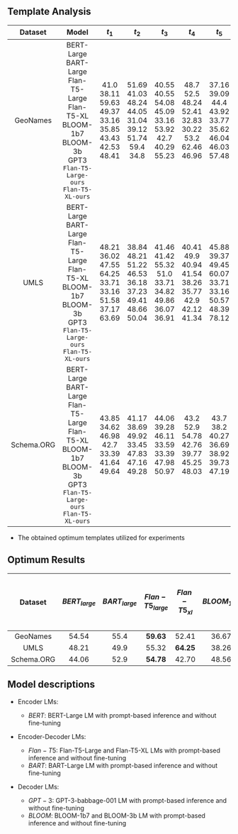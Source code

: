 
## Template Analysis 

|  Dataset   |                                                                  Model                                                                   |                                  $t_1$                                   |                                   $t_2$                                    |                                 $t_3$                                  |                                    $t_4$                                     |                                 $t_5$                                  |                                  $t_6$                                  |                                   $t_7$                                   |                                  $t_8$                                  |
|:----------:|:----------------------------------------------------------------------------------------------------------------------------------------:|:------------------------------------------------------------------------:|:--------------------------------------------------------------------------:|:----------------------------------------------------------------------:|:----------------------------------------------------------------------------:|:----------------------------------------------------------------------:|:-----------------------------------------------------------------------:|:-------------------------------------------------------------------------:|:-----------------------------------------------------------------------:|
|  GeoNames  |  BERT-Large<br>BART-Large<br>Flan-T5-Large<br>Flan-T5-XL<br>BLOOM-1b7<br>BLOOM-3b<br>GPT3 <br>`Flan-T5-Large-ours`<br>`Flan-T5-XL-ours`  |  41.0<br>  38.11<br>  59.63<br>  49.37<br>  33.16<br>  35.85<br>  43.43<br>  42.53<br>  48.41 |51.69<br>  41.03<br>  48.24<br>  44.05<br>  31.04<br>  39.12<br>  51.74<br>  59.4<br>  34.8 |40.55<br>  40.55<br>  54.08<br>  45.09<br>  33.16<br>  53.92<br>  42.7<br>  40.29<br>  55.23 |48.7<br>  52.5<br>  48.24<br>  52.41<br>  32.83<br>  30.22<br>  53.2<br>  62.46<br>  46.96 |37.16<br>  39.09<br>  44.4<br>  43.92<br>  33.77<br>  35.62<br>  46.04<br>  46.03<br>  57.48 |41.07<br>  45.8<br>  51.3<br>  46.34<br>  33.53<br>  33.6<br>  52.56<br>  57.41<br>  36.29 |41.7<br>  36.67<br>  36.4<br>  49.98<br>  36.67<br>  48.26<br>  45.49<br>  42.49<br>  59.05 |54.54<br>  55.4<br>  38.44<br>  44.29<br>  32.92<br>  37.73<br>  52.62<br>  62.04<br>  49.26 |
|    UMLS    |  BERT-Large<br>BART-Large<br>Flan-T5-Large<br>Flan-T5-XL<br>BLOOM-1b7<br>BLOOM-3b<br>GPT3 <br>`Flan-T5-Large-ours`<br>`Flan-T5-XL-ours`  | 48.21<br>  36.02<br>  47.55<br>  64.25<br>  33.71<br>  33.16<br>  51.58<br>  37.17<br>  63.69 |38.84<br>  48.21<br>  51.22<br>  46.53<br>  36.18<br>  37.23<br>  49.41<br>  48.66<br>  50.04 |41.46<br>  41.42<br>  55.32<br>  51.0<br>  33.71<br>  34.82<br>  49.86<br>  36.07<br>  36.91 |40.41<br>  49.9<br>  40.94<br>  41.54<br>  38.26<br>  35.77<br>  42.9<br>  42.12<br>  41.34 |45.88<br>  39.37<br>  49.45<br>  60.07<br>  33.71<br>  33.16<br>  50.57<br>  48.39<br>  78.12 |40.91<br>  47.47<br>  50.87<br>  42.83<br>  35.89<br>  35.89<br>  46.07<br>  46.65<br>  50.12 |41.04<br>  42.39<br>  44.23<br>  51.25<br>  33.27<br>  33.05<br>  45.36<br>  53.42<br>  79.25 |42.92<br>  45.46<br>  42.9<br>  41.18<br>  33.6<br>  37.48<br>  46.72<br>  35.97<br>  39.27 |
| Schema.ORG | BERT-Large<br>BART-Large<br>Flan-T5-Large<br>Flan-T5-XL<br>BLOOM-1b7<br>BLOOM-3b<br>GPT3  <br>`Flan-T5-Large-ours`<br>`Flan-T5-XL-ours`  | 43.85<br>  34.62<br>  46.98<br>  42.7<br>  33.39<br>  41.64<br>  49.64 |41.17<br>  38.69<br>  49.92<br>  33.45<br>  47.83<br>  47.16<br>  49.28 |44.06<br>  39.28<br>  46.11<br>  33.59<br>  33.39<br>  47.98<br>  50.97 |43.2<br>  52.9<br>  54.78<br>  42.76<br>  39.77<br>  45.25<br>  48.03 |43.7<br>  38.2<br>  40.27<br>  36.69<br>  38.92<br>  39.73<br>  47.19 |40.05<br>  41.17<br>  54.47<br>  34.04<br>  48.56<br>  40.75<br>  48.63 |42.15<br>  43.26<br>  42.06<br>  33.75<br>  44.35<br>  51.28<br>  48.87 |43.72<br>  42.74<br>  47.93<br>  36.45<br>  39.57<br>  48.73<br>  49.48 |

* The obtained optimum templates utilized for experiments

## Optimum Results

|  Dataset   | $BERT_{large}$ | $BART_{large}$ | $Flan-T5_{large}$ | $Flan-T5_{xl}$ | $BLOOM_{1b7}$ | $BLOOM_{3b7}$ | $GPT3$ | $Flan-T5-Large-ours$ | $Flan-T5-XL-ours$ |
|:----------:|:--------------:|:--------------:|:-----------------:|:--------------:|:-------------:|:-------------:|:------:|:--------------------:|:-----------------:|
|  GeoNames  |    54.54       |     55.4       |     **59.63**     |     52.41      |   36.67       |     48.26     | 53.2   |        62.46         |       59.05       |
|    UMLS    |     48.21      |      49.9      |     55.32         |   **64.25**    |     38.26     |     37.48     | 51.58  |        53.42         |       79.25       |
| Schema.ORG |     44.06      |      52.9      |     **54.78**     |     42.70      |     48.56     |   51.28       | 50.97  |                      |                   |



## Model descriptions

- Encoder LMs:
  * $BERT$: BERT-Large LM with prompt-based inference and without fine-tuning

- Encoder-Decoder LMs:
  * $Flan-T5$: Flan-T5-Large and Flan-T5-XL LMs with prompt-based inference and without fine-tuning
  * $BART$: BART-Large LM with prompt-based inference and without fine-tuning

- Decoder LMs: 
  * $GPT-3$: GPT-3-babbage-001 LM with prompt-based inference and without fine-tuning
  * $BLOOM$: BLOOM-1b7 and BLOOM-3b LM with prompt-based inference and without fine-tuning